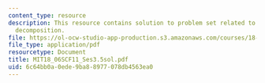 ```yaml
---
content_type: resource
description: This resource contains solution to problem set related to singular value
  decomposition.
file: https://ol-ocw-studio-app-production.s3.amazonaws.com/courses/18-06sc-linear-algebra-fall-2011/6c64bb0a0ede9ba88977078db4563ea0_MIT18_06SCF11_Ses3.5sol.pdf
file_type: application/pdf
resourcetype: Document
title: MIT18_06SCF11_Ses3.5sol.pdf
uid: 6c64bb0a-0ede-9ba8-8977-078db4563ea0
---
```

